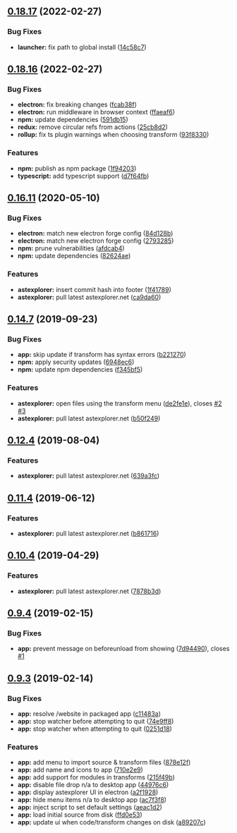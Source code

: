 ## [0.18.17](https://github.com/JamieMason/astexplorer.app/compare/0.18.16...0.18.17) (2022-02-27)

### Bug Fixes

- **launcher:** fix path to global install
  ([14c58c7](https://github.com/JamieMason/astexplorer.app/commit/14c58c70bf16b5122a9b4b96ffb2c3c86e04f72e))

## [0.18.16](https://github.com/JamieMason/astexplorer.app/compare/0.16.11...0.18.16) (2022-02-27)

### Bug Fixes

- **electron:** fix breaking changes
  ([fcab38f](https://github.com/JamieMason/astexplorer.app/commit/fcab38fdb28318380a108a2551a5894ce9ac8cc4))
- **electron:** run middleware in browser context
  ([ffaeaf6](https://github.com/JamieMason/astexplorer.app/commit/ffaeaf67f963414df17b4a79549f385f920683c2))
- **npm:** update dependencies
  ([591db15](https://github.com/JamieMason/astexplorer.app/commit/591db159e624d1c9ba4d2c25d88642f13537f8ab))
- **redux:** remove circular refs from actions
  ([25cb8d2](https://github.com/JamieMason/astexplorer.app/commit/25cb8d282423fbcd27a68db7ebe56b7a1433aa0e))
- **rollup:** fix ts plugin warnings when choosing transform
  ([93f8330](https://github.com/JamieMason/astexplorer.app/commit/93f8330c0a5a386fc612e8e13158434e30bf2316))

### Features

- **npm:** publish as npm package
  ([1f94203](https://github.com/JamieMason/astexplorer.app/commit/1f94203cc27dd37e1ff69427987bb73265468566))
- **typescript:** add typescript support
  ([d7f64fb](https://github.com/JamieMason/astexplorer.app/commit/d7f64fb074963f47f1c3267601399aedefe2fd66))

## [0.16.11](https://github.com/JamieMason/astexplorer.app/compare/0.14.7...0.16.11) (2020-05-10)

### Bug Fixes

- **electron:** match new electron forge config
  ([84d128b](https://github.com/JamieMason/astexplorer.app/commit/84d128bd7e433f7058d3c14fe2a42230cd6cf3c2))
- **electron:** match new electron forge config
  ([2793285](https://github.com/JamieMason/astexplorer.app/commit/2793285445cc7f8ae2b9b2b525dbb06c999a4dc5))
- **npm:** prune vulnerabilities
  ([afdcab4](https://github.com/JamieMason/astexplorer.app/commit/afdcab425ef243921d6d6011fa0caac775da053f))
- **npm:** update dependencies
  ([82624ae](https://github.com/JamieMason/astexplorer.app/commit/82624aea3b20bd2cb7074e4fdb63b903f2dfba56))

### Features

- **astexplorer:** insert commit hash into footer
  ([1f41789](https://github.com/JamieMason/astexplorer.app/commit/1f417893d23f68649b0355dd459e3894607c3ace))
- **astexplorer:** pull latest astexplorer.net
  ([ca9da60](https://github.com/JamieMason/astexplorer.app/commit/ca9da6057df76d34f183433cba11290c1e0a11ed))

## [0.14.7](https://github.com/JamieMason/astexplorer.app/compare/0.12.4...0.14.7) (2019-09-23)

### Bug Fixes

- **app:** skip update if transform has syntax errors
  ([b221270](https://github.com/JamieMason/astexplorer.app/commit/b221270bbb4416a8e002aaf44fb398656bcf9f9f))
- **npm:** apply security updates
  ([6948ec6](https://github.com/JamieMason/astexplorer.app/commit/6948ec62d21e50e5e46ef77d493006b77a02eb1d))
- **npm:** update npm dependencies
  ([f345bf5](https://github.com/JamieMason/astexplorer.app/commit/f345bf546f7ba918d873c46904933954fab8dd8c))

### Features

- **astexplorer:** open files using the transform menu
  ([de2fe1e](https://github.com/JamieMason/astexplorer.app/commit/de2fe1ebc41fc0eb05bb49f016a8f9aa5c7c1033)),
  closes [#2](https://github.com/JamieMason/astexplorer.app/issues/2)
  [#3](https://github.com/JamieMason/astexplorer.app/issues/3)
- **astexplorer:** pull latest astexplorer.net
  ([b50f249](https://github.com/JamieMason/astexplorer.app/commit/b50f249d84219f0d901c1a05ebf9514853046ab4))

## [0.12.4](https://github.com/JamieMason/astexplorer.app/compare/0.11.4...0.12.4) (2019-08-04)

### Features

- **astexplorer:** pull latest astexplorer.net
  ([639a3fc](https://github.com/JamieMason/astexplorer.app/commit/639a3fcdf385702811a28ee27afab75ece4f8fee))

## [0.11.4](https://github.com/JamieMason/astexplorer.app/compare/0.10.4...0.11.4) (2019-06-12)

### Features

- **astexplorer:** pull latest astexplorer.net
  ([b861716](https://github.com/JamieMason/astexplorer.app/commit/b86171639dcde7f59739fca07bf6531e0f6c3d2a))

## [0.10.4](https://github.com/JamieMason/astexplorer.app/compare/0.9.4...0.10.4) (2019-04-29)

### Features

- **astexplorer:** pull latest astexplorer.net
  ([7878b3d](https://github.com/JamieMason/astexplorer.app/commit/7878b3d0d3112a774ec4215829fd4d7e340ad603))

## [0.9.4](https://github.com/JamieMason/astexplorer.app/compare/0.9.3...0.9.4) (2019-02-15)

### Bug Fixes

- **app:** prevent message on beforeunload from showing
  ([7d94490](https://github.com/JamieMason/astexplorer.app/commit/7d944908941d96267e1d30d2685051e5cb79c6e9)),
  closes [#1](https://github.com/JamieMason/astexplorer.app/issues/1)

## [0.9.3](https://github.com/JamieMason/astexplorer.app/compare/a2f19289a4205c265a864490cff5bf066d3d66f5...0.9.3) (2019-02-14)

### Bug Fixes

- **app:** resolve /website in packaged app
  ([c11483a](https://github.com/JamieMason/astexplorer.app/commit/c11483a1fbdd85470e0b162e7695c204b4fde0c0))
- **app:** stop watcher before attempting to quit
  ([74e9ff8](https://github.com/JamieMason/astexplorer.app/commit/74e9ff87cc1892f891951881bf139abda7efd71b))
- **app:** stop watcher when attempting to quit
  ([0251d18](https://github.com/JamieMason/astexplorer.app/commit/0251d18907f6b4388df4feefd4dcb6957edd75ee))

### Features

- **app:** add menu to import source & transform files
  ([878e12f](https://github.com/JamieMason/astexplorer.app/commit/878e12fbd33abc8a2151676fc9bd4a0078698f99))
- **app:** add name and icons to app
  ([710e2e9](https://github.com/JamieMason/astexplorer.app/commit/710e2e9cb1a1506a6e8b17794e5a21ee333b1c08))
- **app:** add support for modules in transforms
  ([215f49b](https://github.com/JamieMason/astexplorer.app/commit/215f49b295eeb10f75a16a27ddf27f76ee80901a))
- **app:** disable file drop n/a to desktop app
  ([44976c6](https://github.com/JamieMason/astexplorer.app/commit/44976c6361910d944f10731b18ffe1784bf60249))
- **app:** display astexplorer UI in electron
  ([a2f1928](https://github.com/JamieMason/astexplorer.app/commit/a2f19289a4205c265a864490cff5bf066d3d66f5))
- **app:** hide menu items n/a to desktop app
  ([ac7f3f8](https://github.com/JamieMason/astexplorer.app/commit/ac7f3f8d0a3ab55449ace501b0f437e00e303c3e))
- **app:** inject script to set default settings
  ([aeac1d2](https://github.com/JamieMason/astexplorer.app/commit/aeac1d2790d851c25b10ef15633ca1dc54150efa))
- **app:** load initial source from disk
  ([ffd0e53](https://github.com/JamieMason/astexplorer.app/commit/ffd0e53e5b9095a6b90dbe141f58df267a697bf9))
- **app:** update ui when code/transform changes on disk
  ([a89207c](https://github.com/JamieMason/astexplorer.app/commit/a89207cc8940efcb30c72917eb00a42f6f1886c0))
